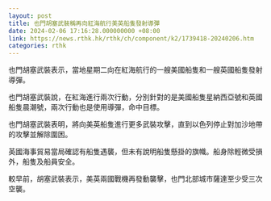 ```yaml
---
layout: post
title: 也門胡塞武裝稱再向紅海航行美英船隻發射導彈
date: 2024-02-06 17:16:28.000000000 +08:00
link: https://news.rthk.hk/rthk/ch/component/k2/1739418-20240206.htm
categories: rthk
---
```


也門胡塞武裝表示，當地星期二向在紅海航行的一艘美國船隻和一艘英國船隻發射導彈。

也門胡塞武裝說，在紅海進行兩次行動，分別針對的是美國船隻星納西亞號和英國船隻晨潮號，兩次行動也是使用導彈，命中目標。

也門胡塞武裝表明，將向美英船隻進行更多武裝攻擊，直到以色列停止對加沙地帶的攻擊並解除圍困。

英國海事貿易當局確認有船隻遇襲，但未有說明船隻懸掛的旗幟。船身除輕微受損外，船隻及船員安全。

較早前，胡塞武裝表示，美英兩國戰機再發動襲擊，也門北部城市薩達至少受三次空襲。
　　
